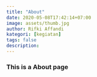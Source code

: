 ```yaml
---
title: "About"
date: 2020-05-08T17:42:14+07:00
image: assets/thumb.jpg
author: Rifki Affandi
kategori: [kegiatan]
tags: false
description: 
---
```


### This is a About page